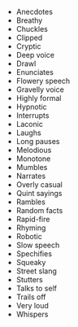 * Anecdotes
* Breathy
* Chuckles
* Clipped
* Cryptic
* Deep voice
* Drawl
* Enunciates
* Flowery speech
* Gravelly voice
* Highly formal
* Hypnotic
* Interrupts
* Laconic
* Laughs
* Long pauses
* Melodious
* Monotone
* Mumbles
* Narrates
* Overly casual
* Quint sayings
* Rambles
* Random facts
* Rapid-fire
* Rhyming
* Robotic
* Slow speech
* Spechifies
* Squeaky
* Street slang
* Stutters
* Talks to self
* Trails off
* Very loud
* Whispers